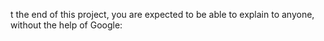 t the end of this project, you are expected to be able to explain to anyone, without the help of Google:
